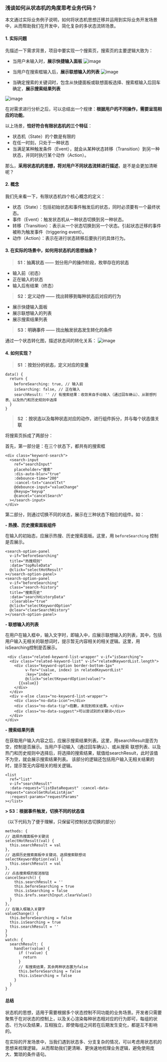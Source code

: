 ### 浅谈如何从状态机的角度思考业务代码？

本文通过实际业务例子说明，如何将状态机思想迁移并运用到实际业务开发场景中，从而帮助我们在开发中，简化复杂的多状态流转场景。

#### 1. 实际问题

先描述一下需求背景，项目中要实现一个搜索页，搜索页的主要逻辑大致为：
   - 当用户未输入时，**展示快捷输入面板**
   ![image](https://raw.githubusercontent.com/hu0950/material-management/master/assets/state/case1.png)

   - 当用户在搜索框输入后，**展示联想输入的列表**
   ![image](https://raw.githubusercontent.com/hu0950/material-management/master/assets/state/case2.png)
   - 当确定搜索的关键词时，包含从快捷面板或联想面板选择、搜索框输入后回车确定，**展示搜索结果列表**
  
   ![image](https://raw.githubusercontent.com/hu0950/material-management/master/assets/state/case3.png)

在对需求进行分析之后，可以总结出一个规律：**根据用户的不同操作，需要呈现相应的功能**。

以上场景，**恰好符合有限状态机的三个特征**：
  - 状态机（State）的个数是有限的
  - 在任一时刻，只处于一种状态
  - 当满足某种触发条件（Event），就会从某种状态转移（Transition）到另一种状态，并同时执行某个动作（Action）。

那么，**采用状态机的思想，将对用户不同状态流转进行描述**，是不是会更加清晰呢？

#### 2. 概念
我们先来看一下，有限状态机四个核心概念的定义：
  - 状态（State）：包括初始状态和事件触发后的状态，同时必须要有一个最终状态。
  - 事件（Event）：触发状态机从一种状态切换到另一种状态。
  - 转移（Transition）：表示从一个状态切换到另一个状态。引起状态迁移的事件被称为触发事件（triggering event）。
  - 动作（Action）：表示在进行状态转移后要执行的具体行为。

#### 3. 在实际的场景中，如何用状态机的思想抽象？
> **S1：抽离状态 —— 划分用户的操作阶段，枚举存在的状态**
- 输入前（初态）
- 正在输入的状态
- 输入后有结果（终态）

> **S2：定义动作 —— 找出转移到每种状态后对应的行为**
- 展示快捷输入面板
- 展示联想输入的列表
- 展示搜索结果列表
  
> **S3：明确事件 —— 找出触发状态发生转化的条件**

通过一个状态转化图，描述状态间的转化关系：
  ![image](https://raw.githubusercontent.com/hu0950/material-management/master/assets/state/flow.png)

#### 4. 如何实现？
> **S1 ：按划分的状态，定义对应的变量**
```
data() {
  return {
    beforeSearching: true, // 输入前
    isSearching: false, // 正在输入
    searchResult: '' // 有搜索结果：收敛来自手动输入（通过回车确认）、从联想列表、以及热门和历史规则中选择
  }
}
```

> **S2 ：按状态以及每种状态对应的动作，进行组件拆分，并与每个状态值关联**

将搜索页拆成了两部分：

首先，第一部分是：在三个状态下，都共有的搜索框
```
<div class="keyword-search">
  <search-input
    ref="searchInput"
    placeholder="搜索"
    :dis-auto-blur="true"
    :debounce-time="200"
    :cancel-txt="cancelTxt"
    @debounce-input="valueChange"
    @keyup="keyup"
    @cancel="cancelSearch"
  ></search-input>
</div>
```
第二部分，则通过切换不同的状态，展示在三种状态下相应的组件。如：

  **- 热搜、历史搜索面板组件**
  
在输入的初始态，应展示热搜、历史搜索面板。这里，用 `beforeSearching` 控制是否展示。
```
<search-option-panel
  v-if="beforeSearching"
  title="热搜规则"
  :data="topRuleData"
  @click="selectHotResult"
></search-option-panel>
<search-option-panel
  v-if="beforeSearching"
  class="search-history"
  title="搜索历史"
  :data="searchHistoryData"
  :clearable="true"
  @click="selectKeywordOption"
  @clear="clearSearchHistory"
></search-option-panel>
```
  **- 联想输入的列表**
  
在用户在输入框中，输入文字时，即输入中，应展示联想输入的列表，其中，包括用户输入无相关的联想词时，提示暂无内容相关的相关逻辑。这里，用isSearching控制是否展示。
```
 <div class="related-keyword-list-wrapper" v-if="isSearching">
  <div class="related-keyword-list" v-if="relatedKeywordList.length">
    <div class="keyword-option border-bottom-1px"
         v-for="(value, index) in relatedKeywordList"
         :key="index"
         @click="selectKeywordOption(value)">
      {{value}}
    </div>
  </div>
  <div v-else class="no-keyword-list-wrapper">
    <div class="no-data-icon"></div>
    <div class="no-data-tip">抱歉，未找到相关结果。</div>
    <div class="no-data-suggest">可以尝试别的关键词</div>
  </div>
</div>
```
  **- 搜索结果列表**
  
在获取用户输入内容之后，应展示搜索结果列表。这里，用searchResult是否为空，控制是否展示。当用户手动输入（通过回车确认）、或从搜索
联想列表、以及热门和历史规则中选择后，将选择的搜索结果，赋值给searchResult，此时该值不为空，就会展示搜索结果列表。
该部分的逻辑还包括用户输入无相关结果的时，提示暂无内容相关的相关逻辑。
```
<list
  ref="list"
  v-if="searchResult"
  :data-request="listDataRequest" :cancel-data-request="cancelGetRuleListAjax"
  :request-params="requestParams"
></list>
```

**> S3：根据事件触发，切换不同的状态值**

（以下代码为了便于理解，只保留可控制状态切换的部分）
```
methods: {
// 选择热搜面板中关键词
selectHotResult(val) {
  this.searchResult = val
},
// 选择历史搜索面板中关键词、选择搜索联想词
selectKeywordOption(val) {
  this.searchResult = val
},
// 点击搜索框的取消按钮
cancelSearch() {
    this.searchResult = ''
    this.beforeSearching = true
    this.isSearching = false
    this.$refs.searchInput.clearValue()
  }
},
// 在输入框输入关键字
valueChange() {
  this.beforeSearching = false
  this.isSearching = true
  this.searchResult = ''
}
}
watch: {
  searchResult: {
    handler(value) {
      if (!value) {
        return
      }
      // 有搜索结果，其余两种状态置为false
      this.beforeSearching = false
      this.isSearching = false
    }
  }
}
```

#### 总结
状态机的思想，适用于需要根据多个状态控制不同功能的业务场景。开发者只需要聚焦于在对状态的控制上，以及关心渲染每种状态相对应的行为即可，每组的状态、行为以及结果，互相独立，即使每组之间若在后期发生变化，都是互不影响的。

在实际的开发场景中，当我们遇到状态多、分支复杂的情况，可以考虑用状态机的思想来梳理逻辑， 从而帮助我们更清晰、更快速地梳理业务逻辑，避免使用庞大、繁琐的条件语句。